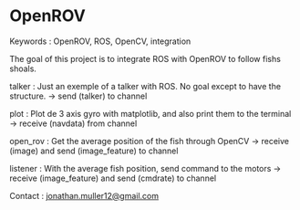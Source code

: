 # OpenROV
Keywords :
OpenROV, ROS, OpenCV, integration

The goal of this project is to integrate ROS with OpenROV to follow fishs shoals.
<br>


talker :
Just an exemple of a talker with ROS. No goal except to have the structure. -> send (talker) to channel

plot :
Plot de 3 axis gyro with matplotlib, and also print them to the terminal -> receive (navdata) from channel

open_rov :
Get the average position of the fish through OpenCV -> receive (image) and send (image_feature) to channel 

listener :
With the average fish position, send command to the motors -> receive (image_feature) and send (cmdrate) to channel

Contact : jonathan.muller12@gmail.com
